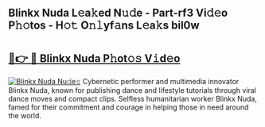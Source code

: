 ## Blinkx Nuda L𝚎a𝚔ed N𝚞𝚍e - Part-rf3 Vi𝚍𝚎o P𝚑𝚘tos - H𝚘𝚝 O𝚗𝚕yf𝚊ns L𝚎a𝚔s bil0w

# <h2><a href="http://kfasyp.oniu.top/?m=Blinkx+Nuda">🔗👉 🔴 Blinkx Nuda P𝚑ot𝚘𝚜 V𝚒d𝚎o</a></h2>

[![Blinkx Nuda Nu𝚍e𝚜](https://i.imgur.com/0qMVB7G.gif)](http://kfasyp.oniu.top/?m=Blinkx+Nuda)
Cybernetic performer and multimedia innovator Blinkx Nuda, known for publishing dance and lifestyle tutorials through viral dance moves and compact clips. Selfless humanitarian worker Blinkx Nuda, famed for their commitment and courage in helping those in need around the world.  
